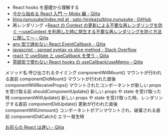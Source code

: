 - React hooks を基礎から理解する
- [今から始める React 入門 〜 Mobx 編 - Qiita](https://qiita.com/TsutomuNakamura/items/f10491060f0f1640afd9)
- [blog.nunusuke/index.md at · sato-hirokazu/blog.nunusuke · GitHub](https://github.com/sato-hirokazu/blog.nunusuke/blob/22c891685686102d8e37b5d393181a250e93ec8a/src/contents/20201013-react-re-render-history/index.md)
- 再レンダリング =[React の Context の更新による不要な再レンダリングを防ぐ 〜useContext を利用した時に発生する不要な再レンダリングを防ぐ方法に関して〜 - Qiita](https://qiita.com/soarflat/items/b154adc768bb2d71af21)
- [any 型で諦めない React.EventCallback - Qiita](https://qiita.com/Takepepe/items/f1ba99a7ca7e66290f24)
- [javascript - spread syntax vs slice method - Stack Overflow](https://stackoverflow.com/questions/51164161/spread-syntax-vs-slice-method)
- [react で useState と useCallback を使う - Qiita](https://qiita.com/Climber22/items/2c6103b4e1ef7a1f2f7c)
- [雰囲気で使わない React hooks の useCallback/useMemo - Qiita](https://qiita.com/seya/items/8291f53576097fc1c52a)

メソッド名 呼び出されるタイミング
componentWillMount() マウントが行われる直前
componentDidMount() マウントが行われた直後
componentWillReceiveProps() マウントされたコンポーネントが新しい props を受け取る前
shouldComponentUpdate() 新しい props や state を受け取った時
componentWillUpdate() 新しい props や state を受け取った時、レンダリングする直前
componentDidUpdate() 更新が行われた直後
componentWillUnmount() コンポーネントがアンマウントされ、破棄される直前
componentDidCatch() エラー発生時

[お前らの React は遅い - Qiita](https://qiita.com/teradonburi/items/5b8f79d26e1b319ac44f)
